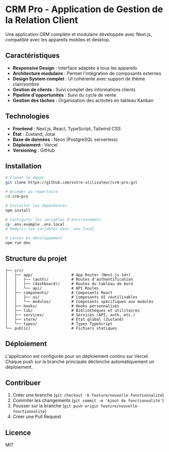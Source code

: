 # CRM Pro - Application de Gestion de la Relation Client

Une application CRM complète et modulaire développée avec Next.js, compatible avec les appareils mobiles et desktop.

## Caractéristiques

- **Responsive Design** : Interface adaptée à tous les appareils
- **Architecture modulaire** : Permet l'intégration de composants externes
- **Design System complet** : UI cohérente avec support de thème clair/sombre
- **Gestion de clients** : Suivi complet des informations clients
- **Pipeline d'opportunités** : Suivi du cycle de vente
- **Gestion des tâches** : Organisation des activités en tableau Kanban

## Technologies

- **Frontend** : Next.js, React, TypeScript, Tailwind CSS
- **État** : Zustand, Jotai
- **Base de données** : Neon (PostgreSQL serverless)
- **Déploiement** : Vercel
- **Versioning** : GitHub

## Installation

```bash
# Cloner le dépôt
git clone https://github.com/votre-utilisateur/crm-pro.git

# Accéder au répertoire
cd crm-pro

# Installer les dépendances
npm install

# Configurer les variables d'environnement
cp .env.example .env.local
# Remplir les variables dans .env.local

# Lancer en développement
npm run dev
```

## Structure du projet

```
├── src/
│   ├── app/                 # App Router (Next.js 14+)
│   │   ├── (auth)/          # Routes d'authentification
│   │   ├── (dashboard)/     # Routes du tableau de bord
│   │   └── api/             # API Routes
│   ├── components/          # Composants React
│   │   ├── ui/              # Composants UI réutilisables
│   │   └── modules/         # Composants spécifiques aux modules
│   ├── hooks/               # Hooks personnalisés
│   ├── lib/                 # Bibliothèques et utilitaires
│   ├── services/            # Services (API, auth, etc.)
│   ├── store/               # État global (Zustand)
│   └── types/               # Types TypeScript
└── public/                  # Fichiers statiques
```

## Déploiement

L'application est configurée pour un déploiement continu sur Vercel. Chaque push sur la branche principale déclenche automatiquement un déploiement.

## Contribuer

1. Créer une branche (`git checkout -b feature/nouvelle-fonctionnalite`)
2. Commiter les changements (`git commit -m 'Ajout de fonctionnalité'`)
3. Pousser sur la branche (`git push origin feature/nouvelle-fonctionnalite`)
4. Créer une Pull Request

## Licence

MIT
